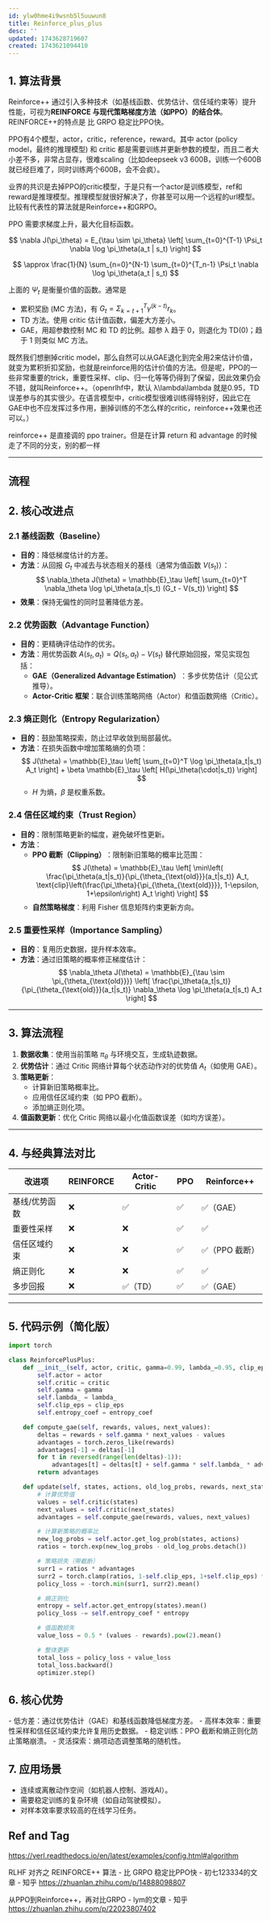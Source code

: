 ```yaml
---
id: ylw0hme4i9wsnb5l5uuwun8
title: Reinforce_plus_plus
desc: ''
updated: 1743628719607
created: 1743621094410
---
```


## 1. 算法背景

Reinforce++ 通过引入多种技术（如基线函数、优势估计、信任域约束等）提升性能，可视为 ​**REINFORCE 与现代策略梯度方法（如PPO）的结合体**。REINFORCE++的特点是 比 GRPO 稳定比PPO快。

PPO有4个模型，actor，critic，reference，reward。其中 actor (policy model，最终的推理模型) 和 critic 都是需要训练并更新参数的模型，而且二者大小差不多，非常占显存，很难scaling（比如deepseek v3 600B，训练一个600B就已经巨难了，同时训练两个600B，会不会疯）。

业界的共识是去掉PPO的critic模型，于是只有一个actor是训练模型，ref和reward是推理模型。推理模型就很好解决了，你甚至可以用一个远程的url模型。比较有代表性的算法就是Reinforce++和GRPO。

PPO 需要求梯度上升，最大化目标函数。

$$
\nabla J(\pi_\theta) = E_{\tau \sim \pi_\theta} \left[ \sum_{t=0}^{T-1} \Psi_t \nabla \log \pi_\theta(a_t | s_t) \right]
$$

$$
\approx \frac{1}{N} \sum_{n=0}^{N-1} \sum_{t=0}^{T_n-1} \Psi_t \nabla \log \pi_\theta(a_t | s_t)
$$

上面的 $\Psi_t$ 是衡量价值的函数。通常是
- 累积奖励 (MC 方法)，有 $G_t=\Sigma^T_{k=t+1}\gamma^(k-t)r_k$。
- TD 方法。使用 critic 估计值函数，偏差大方差小。
- GAE，用超参数控制 MC 和 TD 的比例。超参 λ 趋于 0，则退化为 TD(0)；趋于 1 则类似 MC 方法。

既然我们想删掉critic model，那么自然可以从GAE退化到完全用2来估计价值，就变为累积折扣奖励，也就是reinforce用的估计价值的方法。但是呢，PPO的一些非常重要的trick，重要性采样、clip、归一化等等仍得到了保留，因此效果仍会不错，就叫Reinforce++。（openrlhf中，默认 λ\lambda\lambda 就是0.95，TD误差参与的其实很少。在语言模型中，critic模型很难训练得特别好，因此它在GAE中也不应发挥过多作用，删掉训练的不怎么样的critic，reinforce++效果也还可以。）

reinforce++ 是直接调的 ppo trainer。但是在计算 return 和 advantage 的时候走了不同的分支，别的都一样

---

## 流程

## 2. 核心改进点

### 2.1 基线函数（Baseline）
- ​**目的**：降低梯度估计的方差。
- ​**方法**：从回报 $G_t$ 中减去与状态相关的基线（通常为值函数 $V(s_t)$）：
  $$
  \nabla_\theta J(\theta) = \mathbb{E}_\tau \left[ \sum_{t=0}^T \nabla_\theta \log \pi_\theta(a_t|s_t) (G_t - V(s_t)) \right]
  $$
- ​**效果**：保持无偏性的同时显著降低方差。

### 2.2 优势函数（Advantage Function）
- ​**目的**：更精确评估动作的优劣。
- ​**方法**：用优势函数 $A(s_t, a_t) = Q(s_t, a_t) - V(s_t)$ 替代原始回报，常见实现包括：
  - ​**GAE（Generalized Advantage Estimation）​**：多步优势估计（见公式推导）。
  - ​**Actor-Critic 框架**：联合训练策略网络（Actor）和值函数网络（Critic）。

### 2.3 熵正则化（Entropy Regularization）
- ​**目的**：鼓励策略探索，防止过早收敛到局部最优。
- ​**方法**：在损失函数中增加策略熵的负项：
  $$
  J(\theta) = \mathbb{E}_\tau \left[ \sum_{t=0}^T \log \pi_\theta(a_t|s_t) A_t \right] + \beta \mathbb{E}_\tau \left[ H(\pi_\theta(\cdot|s_t)) \right]
  $$
  - $H$ 为熵，$\beta$ 是权重系数。

### 2.4 信任区域约束（Trust Region）
- ​**目的**：限制策略更新的幅度，避免破坏性更新。
- ​**方法**：
  - ​**PPO 截断（Clipping）​**：限制新旧策略的概率比范围：
    $$
    J(\theta) = \mathbb{E}_\tau \left[ \min\left( \frac{\pi_\theta(a_t|s_t)}{\pi_{\theta_{\text{old}}}(a_t|s_t)} A_t, \text{clip}\left(\frac{\pi_\theta}{\pi_{\theta_{\text{old}}}}, 1-\epsilon, 1+\epsilon\right) A_t \right) \right]
    $$
  - ​**自然策略梯度**：利用 Fisher 信息矩阵约束更新方向。

### 2.5 重要性采样（Importance Sampling）
- ​**目的**：复用历史数据，提升样本效率。
- ​**方法**：通过旧策略的概率修正梯度估计：
  $$
  \nabla_\theta J(\theta) = \mathbb{E}_{\tau \sim \pi_{\theta_{\text{old}}}} \left[ \frac{\pi_\theta(a_t|s_t)}{\pi_{\theta_{\text{old}}}(a_t|s_t)} \nabla_\theta \log \pi_\theta(a_t|s_t) A_t \right]
  $$

---

## 3. 算法流程
1. ​**数据收集**：使用当前策略 $\pi_\theta$ 与环境交互，生成轨迹数据。
2. ​**优势估计**：通过 Critic 网络计算每个状态动作对的优势值 $A_t$（如使用 GAE）。
3. ​**策略更新**：
   - 计算新旧策略概率比。
   - 应用信任区域约束（如 PPO 截断）。
   - 添加熵正则化项。
4. ​**值函数更新**：优化 Critic 网络以最小化值函数误差（如均方误差）。

---

## 4. 与经典算法对比
| ​**改进项**   | REINFORCE | Actor-Critic | PPO | Reinforce++   |
| ------------- | --------- | ------------ | --- | ------------- |
| 基线/优势函数 | ❌         | ✅            | ✅   | ✅（GAE）      |
| 重要性采样    | ❌         | ❌            | ✅   | ✅             |
| 信任区域约束  | ❌         | ❌            | ✅   | ✅（PPO 截断） |
| 熵正则化      | ❌         | ❌            | ✅   | ✅             |
| 多步回报      | ❌         | ✅（TD）      | ✅   | ✅（GAE）      |

---

## 5. 代码示例（简化版）
```python
import torch

class ReinforcePlusPlus:
    def __init__(self, actor, critic, gamma=0.99, lambda_=0.95, clip_eps=0.2, entropy_coef=0.01):
        self.actor = actor
        self.critic = critic
        self.gamma = gamma
        self.lambda_ = lambda_
        self.clip_eps = clip_eps
        self.entropy_coef = entropy_coef

    def compute_gae(self, rewards, values, next_values):
        deltas = rewards + self.gamma * next_values - values
        advantages = torch.zeros_like(rewards)
        advantages[-1] = deltas[-1]
        for t in reversed(range(len(deltas)-1)):
            advantages[t] = deltas[t] + self.gamma * self.lambda_ * advantages[t+1]
        return advantages

    def update(self, states, actions, old_log_probs, rewards, next_states):
        # 计算优势值
        values = self.critic(states)
        next_values = self.critic(next_states)
        advantages = self.compute_gae(rewards, values, next_values)

        # 计算新策略的概率比
        new_log_probs = self.actor.get_log_prob(states, actions)
        ratios = torch.exp(new_log_probs - old_log_probs.detach())

        # 策略损失（带截断）
        surr1 = ratios * advantages
        surr2 = torch.clamp(ratios, 1-self.clip_eps, 1+self.clip_eps) * advantages
        policy_loss = -torch.min(surr1, surr2).mean()

        # 熵正则化
        entropy = self.actor.get_entropy(states).mean()
        policy_loss -= self.entropy_coef * entropy

        # 值函数损失
        value_loss = 0.5 * (values - rewards).pow(2).mean()

        # 整体更新
        total_loss = policy_loss + value_loss
        total_loss.backward()
        optimizer.step()
```

## 6. 核心优势

​- 低方差：通过优势估计（GAE）和基线函数降低梯度方差。
​- 高样本效率：重要性采样和信任区域约束允许复用历史数据。
​- 稳定训练：PPO 截断和熵正则化防止策略崩溃。
​- 灵活探索：熵项动态调整策略的随机性。

## 7. 应用场景
- 连续或离散动作空间（如机器人控制、游戏AI）。
- 需要稳定训练的复杂环境（如自动驾驶模拟）。
- 对样本效率要求较高的在线学习任务。

## Ref and Tag

https://verl.readthedocs.io/en/latest/examples/config.html#algorithm

RLHF 对齐之 REINFORCE++ 算法 - 比 GRPO 稳定比PPO快 - 初七123334的文章 - 知乎
https://zhuanlan.zhihu.com/p/14888098807

从PPO到Reinforce++，再对比GRPO - lym的文章 - 知乎
https://zhuanlan.zhihu.com/p/22023807402